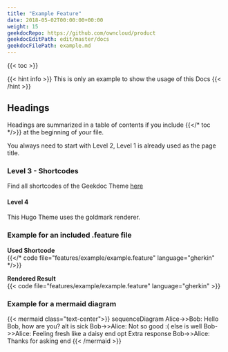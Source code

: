 ```yaml
---
title: "Example Feature"
date: 2018-05-02T00:00:00+00:00
weight: 15
geekdocRepo: https://github.com/owncloud/product
geekdocEditPath: edit/master/docs
geekdocFilePath: example.md
---
```


{{< toc >}}

{{< hint info >}}
This is only an example to show the usage of this Docs
{{< /hint >}}

## Headings

Headings are summarized in a table of contents if you include {{</* toc */>}} at the beginning of your file.

You always need to start with Level 2, Level 1 is already used as the page title.

### Level 3 - Shortcodes

Find all shortcodes of the Geekdoc Theme [here](https://geekdocs.de/shortcodes/)

#### Level 4

This Hugo Theme uses the goldmark renderer.

### Example for an included .feature file

**Used Shortcode**  
{{</* code file="features/example/example.feature" language="gherkin" */>}}

**Rendered Result**  
{{< code file="features/example/example.feature" language="gherkin" >}}

### Example for a mermaid diagram

{{< mermaid class="text-center">}}
sequenceDiagram
    Alice->>Bob: Hello Bob, how are you?
    alt is sick
        Bob->>Alice: Not so good :(
    else is well
        Bob->>Alice: Feeling fresh like a daisy
    end
    opt Extra response
        Bob->>Alice: Thanks for asking
    end
{{< /mermaid >}}